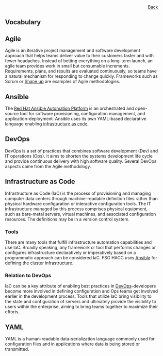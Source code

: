 <div id="readme" class="Box-body readme blob js-code-block-container">
<article class="markdown-body entry-content p-3 p-md-6" itemprop="text">
<p align="right">
<a href="https://github.com/fpgasystems/hacc/blob/main/README.md">Back</a>
</p>

# Vocabulary

## Agile
Agile is an iterative project management and software development approach that helps teams deliver value to their customers faster and with fewer headaches. Instead of betting everything on a long-term launch, an agile team provides work in small but consumable increments. Requirements, plans, and results are evaluated continuously, so teams have a natural mechanism for responding to change quickly. Frameworks such as Scrum or [Shape up](https://basecamp.com/shapeup) are examples of Agile methodologies. 

## Ansible
The [Red Hat Ansible Automation Platform](https://www.ansible.com) is an orchestrated and open-source tool for software provisioning, configuration management, and application-deployment. Ansible uses its own YAML-based declarative language enabling [infrastructure as code](#infrastructure-as-code). 

## DevOps
DevOps is a set of practices that combines software development (Dev) and IT operations (Ops). It aims to shorten the systems development life cycle and provide continuous delivery with high software quality. Several DevOps aspects came from the Agile methodology.

## Infrastructure as Code
Infrastructure as Code (IaC) is the process of provisioning and managing computer data centers through machine-readable definition files rather than physical hardware configuration or interactive configuration tools. The IT infrastructure managed by this process comprises physical equipment, such as bare-metal servers, virtual machines, and associated configuration resources. The definitions may be in a version control system.

### Tools
There are many tools that fulfill infrastructure automation capabilities and use IaC. Broadly speaking, any framework or tool that performs changes or configures infrastructure declaratively or imperatively based on a programmatic approach can be considered IaC. FSG HACC uses [Ansible](#ansible) for defining the cluster infrastructure.

### Relation to DevOps
IaC can be a key attribute of enabling best practices in [DevOps](#devops)–developers become more involved in defining configuration and Ops teams get involved earlier in the development process. Tools that utilize IaC bring visibility to the state and configuration of servers and ultimately provide the visibility to users within the enterprise, aiming to bring teams together to maximize their efforts.

## YAML
YAML is a human-readable data-serialization language commonly used for configuration files and in applications where data is being stored or transmitted. 